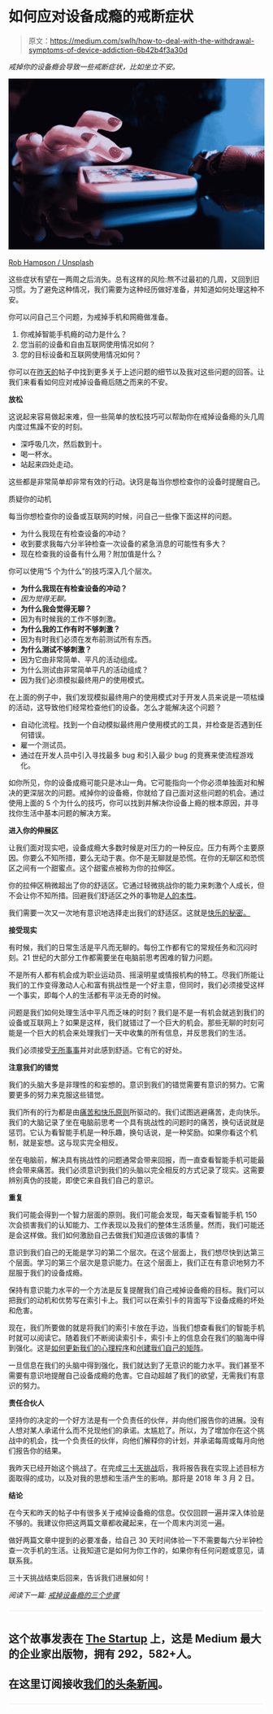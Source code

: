 # 如何应对设备成瘾的戒断症状

> 原文：<https://medium.com/swlh/how-to-deal-with-the-withdrawal-symptoms-of-device-addiction-6b42b4f3a30d>

*戒掉你的设备瘾会导致一些戒断症状，比如坐立不安。*

![](img/359ea21a21cb7e4929a1b8640c47462a.png)

[Rob Hampson / Unsplash](https://unsplash.com/photos/cqFKhqv6Ong)

这些症状有望在一两周之后消失。总有这样的风险:熬不过最初的几周，又回到旧习惯。为了避免这种情况，我们需要为这种经历做好准备，并知道如何处理这种不安。

你可以问自己三个问题，为戒掉手机和网瘾做准备。

1.  你戒掉智能手机瘾的动力是什么？
2.  您当前的设备和自由互联网使用情况如何？
3.  您的目标设备和互联网使用情况如何？

你可以在[昨天的](https://ideavisionaction.com/personal-development/three-steps-to-quit-your-device-addiction/)帖子中找到更多关于上述问题的细节以及我对这些问题的回答。让我们来看看如何应对戒掉设备瘾后随之而来的不安。

**放松**

这说起来容易做起来难，但一些简单的放松技巧可以帮助你在戒掉设备瘾的头几周内度过焦躁不安的时刻。

*   深呼吸几次，然后数到十。
*   喝一杯水。
*   站起来四处走动。

这些都是非常简单却非常有效的行动。诀窍是每当你想检查你的设备时提醒自己。

质疑你的动机

每当你想检查你的设备或互联网的时候，问自己一些像下面这样的问题。

*   为什么我现在有检查设备的冲动？
*   收到要求我每六分半钟检查一次设备的紧急消息的可能性有多大？
*   现在检查我的设备有什么用？附加值是什么？

你可以使用“5 个为什么”的技巧深入几个层次。

*   **为什么我现在有检查设备的冲动？**
*   *因为觉得无聊。*
*   **为什么我会觉得无聊？**
*   因为有时候我的工作不够刺激。
*   **为什么我的工作有时不够刺激？**
*   因为有时我们必须在发布前测试所有东西。
*   **为什么测试不够刺激？**
*   因为它由非常简单、平凡的活动组成。
*   为什么测试由非常简单平凡的活动组成？
*   因为我们必须模拟最终用户的使用模式。

在上面的例子中，我们发现模拟最终用户的使用模式对于开发人员来说是一项枯燥的活动，这导致他们经常检查他们的设备。怎么才能解决这个问题？

*   自动化流程。找到一个自动模拟最终用户使用模式的工具，并检查是否遇到任何错误。
*   雇一个测试员。
*   通过在开发人员中引入寻找最多 bug 和引入最少 bug 的竞赛来使流程游戏化。

如你所见，你的设备成瘾可能只是冰山一角。它可能指向一个你必须单独面对和解决的更深层次的问题。戒掉你的设备瘾，你就给了自己面对这些问题的机会。通过使用上面的 5 个为什么的技巧，你可以找到并解决你设备上瘾的根本原因，并寻找你生活中基本问题的解决方案。

**进入你的伸展区**

让我们面对现实吧，设备成瘾大多数时候是对压力的一种反应。压力有两个主要原因。你要么不知所措，要么无动于衷。你不是无聊就是恐慌。在你的无聊区和恐慌区之间有一个甜蜜点。这个甜蜜点被称为你的拉伸区。

你的拉伸区稍微超出了你的舒适区。它通过轻微挑战你的能力来刺激个人成长，但不会让你不知所措。回避我们舒适区之外的事物是[人的本性](https://ideavisionaction.com/personal-development/the-principle-that-explains-all-human-behavior/)。

我们需要一次又一次地有意识地选择走出我们的舒适区。这就是[快乐的秘密。](https://ideavisionaction.com/personal-development/the-secret-to-happiness/)

**接受现实**

有时候，我们的日常生活是平凡而无聊的。每份工作都有它的常规任务和沉闷时刻。21 世纪的大部分工作都需要坐在电脑前思考困难的智力问题。

不是所有人都有机会成为职业运动员、摇滚明星或情报机构的特工。尽我们所能让我们的工作变得激动人心和富有挑战性是一个好主意，但同时，我们必须接受这样一个事实，即每个人的生活都有平淡无奇的时候。

问题是我们如何处理生活中平凡而乏味的时刻？我们是不是一有机会就逃到我们的设备或互联网上？如果是这样，我们就错过了一个巨大的机会。那些无聊的时刻可能是一个巨大的机会来处理我们一天中收集的所有信息，并反思我们的生活。

我们必须接受[无所事事](https://ideavisionaction.com/business/doing-nothing-is-not-wasting-time/)并对此感到舒适。它有它的好处。

**注意我们的错觉**

我们的头脑大多是非理性的和妄想的。意识到我们的错觉需要有意识的努力。它需要更多的努力来克服这些错觉。

我们所有的行为都是由[痛苦和快乐原则](https://ideavisionaction.com/personal-development/the-principle-that-explains-all-human-behavior/)所驱动的。我们试图逃避痛苦，走向快乐。我们的大脑记录了坐在电脑前思考一个具有挑战性的问题时的痛苦，换句话说就是惩罚。它认为看智能手机是一种乐趣，换句话说，是一种奖励。如果你看这个机制，就是妄想。这与现实完全相反。

坐在电脑前，解决具有挑战性的问题通常会带来回报，而一直查看智能手机可能最终会带来痛苦。我们必须意识到我们的头脑以完全相反的方式记录了现实。这需要辨别真伪的技能，即使它来自我们自己的意识。

**重复**

我们可能会得到一个智力层面的原则。我们可能会发现，每天查看智能手机 150 次会损害我们的认知能力、工作表现以及我们的整体生活质量。然而，我们可能还是会这样做。我们如何激励自己去做我们知道应该做的事情？

意识到我们自己的无能是学习的第二个层次。在这个层面上，我们想尽快到达第三个层面。学习的第三个层次是意识能力。在这个层面上，我们正在有意识地努力不屈服于我们的设备成瘾。

保持有意识能力水平的一个方法是反复提醒我们自己戒掉设备瘾的目标。我们可以把我们的动机和优势写在索引卡上。我们可以在索引卡的背面写下设备成瘾的坏处和危害。

现在，我们所要做的就是将我们的索引卡放在手边，当我们想查看我们的智能手机时就可以阅读它。随着我们不断阅读索引卡，索引卡上的信息会在我们的脑海中得到强化。这是[如何更新我们的心理程序](https://ideavisionaction.com/personal-development/how-to-update-your-mental-programming/)和[创建我们自己的矩阵](https://ideavisionaction.com/personal-development/how-to-create-your-own-matrix-for-success/)。

一旦信息在我们的头脑中得到强化，我们就达到了无意识的能力水平。我们甚至不需要有意识地提醒自己设备成瘾的危害。它自动超越了我们的欲望，无需我们有意识的努力。

**责任合伙人**

坚持你的决定的一个好方法是有一个负责任的伙伴，并向他们报告你的进展。没有人想对某人承诺什么而不兑现他们的承诺。太尴尬了。所以，为了增加你在这个挑战中的机会，找一个负责任的伙伴，向他们解释你的计划，并承诺每周或每月向他们报告你的结果。

我昨天已经开始这个挑战了。在完成[三十天挑战](https://ideavisionaction.com/personal-success/habits-willpower-and-30-day-challenges/)后，我将报告我在实现上述目标方面取得的成功，以及对我的思想和生活产生的影响。那将是 2018 年 3 月 2 日。

**结论**

在今天和昨天的帖子中有很多关于戒掉设备瘾的信息。仅仅回顾一遍并深入体验是不够的。我建议你把这两篇文章都收藏起来，在一个周末内浏览一遍。

做好两篇文章中提到的必要准备，给自己 30 天时间体验一下不需要每六分半钟检查一次手机的生活。让我知道它是如何为你工作的，如果你有任何问题或意见，请联系我。

三十天挑战结束后回来，告诉我们进展如何！

*阅读下一篇:* [*戒掉设备瘾的三个步骤*](https://ideavisionaction.com/personal-development/three-steps-to-quit-your-device-addiction/)

![](img/731acf26f5d44fdc58d99a6388fe935d.png)

## 这个故事发表在 [The Startup](https://medium.com/swlh) 上，这是 Medium 最大的企业家出版物，拥有 292，582+人。

## 在这里订阅接收[我们的头条新闻](http://growthsupply.com/the-startup-newsletter/)。

![](img/731acf26f5d44fdc58d99a6388fe935d.png)